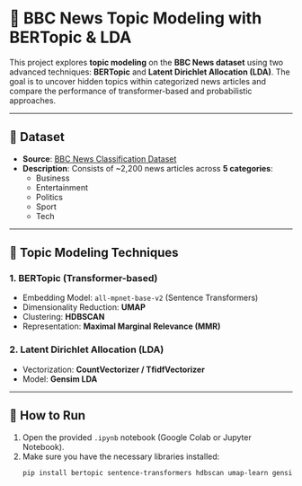 
# 📰 BBC News Topic Modeling with BERTopic & LDA

This project explores **topic modeling** on the **BBC News dataset** using two advanced techniques: **BERTopic** and **Latent Dirichlet Allocation (LDA)**. The goal is to uncover hidden topics within categorized news articles and compare the performance of transformer-based and probabilistic approaches.

---

## 📁 Dataset

- **Source**: [BBC News Classification Dataset](kaggle)
- **Description**: Consists of ~2,200 news articles across **5 categories**:
  - Business
  - Entertainment
  - Politics
  - Sport
  - Tech

---

## 🧠 Topic Modeling Techniques

### 1. BERTopic (Transformer-based)
- Embedding Model: `all-mpnet-base-v2` (Sentence Transformers)
- Dimensionality Reduction: **UMAP**
- Clustering: **HDBSCAN**
- Representation: **Maximal Marginal Relevance (MMR)**

### 2. Latent Dirichlet Allocation (LDA)
- Vectorization: **CountVectorizer / TfidfVectorizer**
- Model: **Gensim LDA**

---

## 🚀 How to Run

1. Open the provided `.ipynb` notebook (Google Colab or Jupyter Notebook).
2. Make sure you have the necessary libraries installed:
   ```bash
   pip install bertopic sentence-transformers hdbscan umap-learn gensim pyLDAvis
